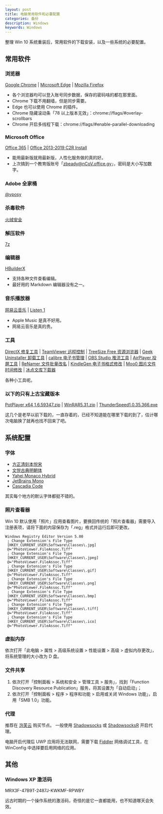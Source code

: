 ```yaml
---
layout: post
title: 电脑常用软件和必要配置
categories: 备份
description: Windows
keywords: Windows
---
```


整理 Win 10 系统重装后，常用软件的下载安装，以及一些系统的必要配置。

## 常用软件

### 浏览器

[Google Chrome](https://www.google.cn/intl/zh-CN/chrome/) | 
[Microsoft Edge](https://www.microsoft.com/zh-cn/edge/) | 
[Mozilla Firefox](https://www.mozilla.org/zh-CN/firefox/new/)

- 各个浏览器均可以登入账号同步数据，保存的密码啥的都在那里面。
- Chrome 下载不用翻墙，但是同步需要。
- Edge 也可以使用 Chrome 的插件。
- Chrome 隐藏滚动条「78 以上版本无效」：chrome://flags/#overlay-scrollbars
- Chrome 开启多线程下载：chrome://flags/#enable-parallel-downloading

### Microsoft Office

[Office 365](https://www.office.com/) | 
[Office 2013-2019 C2R Install](http://forum.ru-board.com/topic.cgi?forum=2&topic=5693)

- 能用最新版就用最新版，人性化服务做的真的好。
- 上次搞到一个教育版账号「zbeady@nCoV.office.gy」，密码是大小写加数字。

### Adobe 全家桶

[@vposy](https://www.weibo.com/vposy/)

### 杀毒软件

[火绒安全](https://www.huorong.cn/)

### 解压软件

[7z](https://www.7-zip.org/)

### 编辑器

[HBuilderX](https://www.dcloud.io/hbuilderx.html)

- 支持各种文件查看编辑。
- 最好用的 Markdown 编辑器没有之一。

### 音乐播放器

[网易云音乐](https://music.163.com/) | 
[Listen 1](https://listen1.github.io/listen1/)

- Apple Music 是真不好用。
- 网易云音乐是真的贵。

### 工具

[DirectX 修复工具](https://blog.csdn.net/vbcom/article/details/7245186/) | 
[TeamViewer 远程控制](https://www.teamviewer.cn/cn/) | 
[TreeSize Free 资源浏览器](https://www.jam-software.com/treesize_free/) | 
[Geek Uninstaller 卸载工具](https://geekuninstaller.com/download/) | 
[calibre 电子书管理](https://calibre-ebook.com/download/) | 
[OBS Studio 推流工具](https://obsproject.com/) | 
[AirPlayer 投屏工具](https://pro.itools.cn/airplayer/) | 
[ReNamer 文件批量改名](https://www.den4b.com/products/renamer) | 
[KindleGen 电子书格式修改](https://www.amazon.com/gp/feature.html?ie=UTF8&docId=1000765211) | 
[Moo0 图片文件时间修改](https://zhs.moo0.com/software/TimeStamp/) | 
[冰点文库下载器](http://www.bingdian001.com/)

各种小工具呢。

### 以下的只有上古宝藏版本

[PotPlayer x64 1.6.59347.zip]() | 
[WinRAR5.31.zip]() | 
[ThunderSpeed1.0.35.366.exe]()

这几个是老早以前下载的，一直存着的，已经不知道能在哪里下载的到了，估计哪次电脑换了就再也找不回来了吧。

## 系统配置

### 字体

- [方正清刻本悦宋](https://www.foundertype.com/index.php/FontInfo/index/id/199.html/)
- [文悦古典明朝体](https://wytype.com/typeface/WenYue-GuDianMingChaoTi)
- [Yahei Monaco Hybrid](https://github.com/maxsky/Yahei-Monaco-Hybrid-Font/releases/)
- [JetBrains Mono](https://www.jetbrains.com/zh-cn/lp/mono/)
- [Cascadia Code](https://github.com/microsoft/cascadia-code/releases/)

其实每个地方的默认字体都挺不错的。

### 照片查看器

Win 10 默认使用「照片」应用查看图片，要换回传统的「照片查看器」需要导入注册表项，请将下面的内容保存为「.reg」格式并运行后即可更改。

```
Windows Registry Editor Version 5.00
 ; Change Extension's File Type
 [HKEY_CURRENT_USER\Software\Classes\.jpg]
 @="PhotoViewer.FileAssoc.Tiff"
 ; Change Extension's File Type
 [HKEY_CURRENT_USER\Software\Classes\.jpeg]
 @="PhotoViewer.FileAssoc.Tiff"
 ; Change Extension's File Type
 [HKEY_CURRENT_USER\Software\Classes\.gif]
 @="PhotoViewer.FileAssoc.Tiff"
 ; Change Extension's File Type
 [HKEY_CURRENT_USER\Software\Classes\.png]
 @="PhotoViewer.FileAssoc.Tiff"
 ; Change Extension's File Type
 [HKEY_CURRENT_USER\Software\Classes\.bmp]
 @="PhotoViewer.FileAssoc.Tiff"
 ; Change Extension's File Type
 [HKEY_CURRENT_USER\Software\Classes\.tiff]
 @="PhotoViewer.FileAssoc.Tiff"
 ; Change Extension's File Type
 [HKEY_CURRENT_USER\Software\Classes\.ico]
 @="PhotoViewer.FileAssoc.Tiff"
```

### 虚拟内存

依次打开「此电脑 > 属性 > 高级系统设置 > 性能设置 > 高级 > 虚拟内存更改」，将系统管理的大小改为 D 盘。

### 文件共享

1. 依次打开「控制面板 > 系统和安全 > 管理工具 > 服务」，找到「Function Discovery Resource Publication」服务，将其设置为「自动启动」；
2. 依次打开「控制面板 > 程序 > 程序和功能 > 启用或关闭 Windows 功能」，启用「SMB 1.0」功能。

### 代理

推荐在 [泡芙云](https://paofu.cloud/auth/register?code=Zp6w/) 购买节点。
一般使用 [Shadowsocks](https://github.com/shadowsocks/shadowsocks-windows/releases/) 或
[ShadowsocksR](https://github.com/shadowsocksrr/shadowsocksr-csharp/releases/) 开启代理。

电脑开启代理后 UWP 应用将无法联网，需要下载 [Fiddler](https://www.telerik.com/fiddler) 网络调试工具，在 WinConfig 中选择要启用网络的应用。

## 其他

### Windows XP 激活码

MRX3F-47B9T-2487J-KWKMF-RPWBY

远古时期的一个操作系统的激活码，奇怪的是它一直都能用，也不知道哪天会失效。
